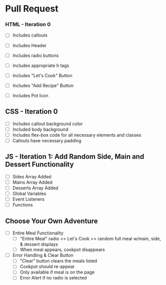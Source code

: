 # Pull Request

### HTML - Iteration 0
- [ ] Includes callouts
- [ ] Includes Header
- [ ] Includes radio buttons
- [ ] Includes appropriate h tags
- [ ] Includes "Let's Cook" Button
- [ ] Includes "Add Recipe" Button
- [ ] Includes Pot Icon


## CSS - Iteration 0
- [ ] Includes callout background color
- [ ] Included body background
- [ ] Includes flex-box code for all necessary elements and classes
- [ ] Callouts have necessary padding

## JS - Iteration 1: Add Random Side, Main and Dessert Functionality
- [ ] Sides Array Added
- [ ] Mains Array Added
- [ ] Desserts Array Added
- [ ] Global Variables
- [ ] Event Listeners
- [ ] Functions

## Choose Your Own Adventure
- [ ] Entire Meal Functionality
  - [ ] "Entire Meal" radio >> Let's Cook >> random full meal w/main, side, & dessert displays
  - [ ] When meal appears, cookpot disappears
- [ ] Error Handling & Clear Button
  - [ ] "Clear" button clears the meals listed
  - [ ] Cookpot should re-appear
  - [ ] Only available if meal is on the page
  - [ ] Error Alert if no radio is selected
